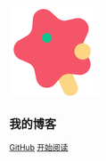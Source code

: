 ![logo](_media/star.svg)

## 我的博客

[GitHub](<https://github.com/txazo/blog>)
<a href="http://www.txazo.com/blog/#/homepage">开始阅读</a>